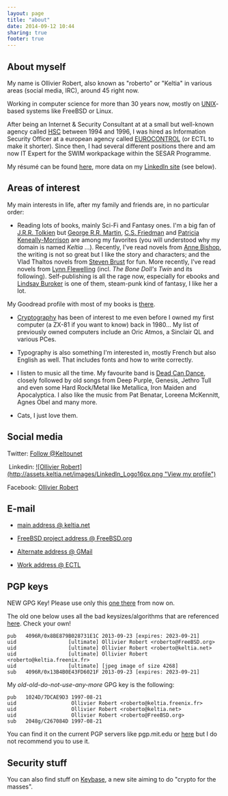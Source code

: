 ```yaml
---
layout: page
title: "about"
date: 2014-09-12 10:44
sharing: true
footer: true
---
```


## About myself

My name is Ollivier Robert, also known as "roberto" or "Keltia" in various areas (social media, IRC), around 45 right now.

Working in computer science for more than 30 years now, mostly on [UNIX](http://en.wikipedia.org/wiki/Unix)-based systems like FreeBSD or Linux.

After being an Internet & Security Consultant at at a small but well-known agency called [HSC](http://www.hsc.fr/) between 1994 and 1996, I was hired as Information Security Officer at a european agency called [EUROCONTROL](http://www.eurocontrol.int/) (or ECTL to make it shorter).  Since then, I had several different positions there and am now IT Expert for the SWIM workpackage within the SESAR Programme.

My résumé can be found [here](http://assets.keltia.net/cv-roberto.pdf), more data on my [LinkedIn site](http://linkedin.com/) (see below).

## Areas of interest

My main interests in life, after my family and friends are, in no particular order:

* Reading lots of books, mainly Sci-Fi and Fantasy ones.
I'm a big fan of [J.R.R. Tolkien](http://en.wikipedia.org/wiki/Tolkien) but [George R.R. Martin](http://en.wikipedia.org/wiki/George_R._R._Martin), [C.S. Friedman](http://en.wikipedia.org/wiki/C.S._Friedman) and [Patricia Keneally-Morrison](http://en.wikipedia.org/wiki/Patricia_Kennealy-Morrison) are among my favorites (you will understood why my domain is named <em>Keltia</em> …).  Recently, I've read novels from [Anne Bishop](http://en.wikipedia.org/wiki/Anne_Bishop), the writing is not so great but I like the story and characters; and the Vlad Thaltos novels from [Steven Brust](http://en.wikipedia.org/wiki/Steven_Brust) for fun.  More recently, I've read novels from [Lynn Flewelling](http://en.wikipedia.org/wiki/Lynn_Flewelling) (incl. _The Bone Doll's Twin_ and its following).  Self-publishing is all the rage now, especially for ebooks and [Lindsay Buroker](https://www.goodreads.com/author/show/4512224.Lindsay_Buroker) is one of them, steam-punk kind of fantasy, I like her a lot.

My Goodread profile with most of my books is [there](https://www.goodreads.com/user/show/3581338-ollivier).

* [Cryptography](https://www.keltia.net/topics/cryptography) has been of interest to me even before I owned my first computer (a ZX-81 if you want to know) back in 1980… My list of previously owned computers include an Oric Atmos, a Sinclair QL and various PCes.

* Typography is also something I'm interested in, mostly French but also English as well.  That includes fonts and how to write correctly.

* I listen to music all the time.  My favourite band is [Dead Can Dance](http://deadcandance.com/), closely followed by old songs from Deep Purple, Genesis, Jethro Tull and even some Hard Rock/Metal like Metallica, Iron Maiden and Apocalyptica.  I also like the music from Pat Benatar, Loreena McKennitt, Agnes Obel and many more.

* Cats, I just love them.

## Social media

Twitter: <a href="https://twitter.com/Keltounet" class="twitter-follow-button" data-show-count="false">Follow @Keltounet</a>
<script>!function(d,s,id){var js,fjs=d.getElementsByTagName(s)[0];if(!d.getElementById(id)){js=d.createElement(s);js.id=id;js.src="//platform.twitter.com/widgets.js";fjs.parentNode.insertBefore(js,fjs);}}(document,"script","twitter-wjs");</script> Linkedin: <a href="http://fr.linkedin.com/in/keltia/">![Ollivier Robert](http://assets.keltia.net/images/LinkedIn_Logo16px.png "View my profile")</a><br/>
Facebook: [Ollivier Robert](http://facebook.com/keltia/)<br/>

## E-mail

* [main address @ keltia.net](mailto:roberto@keltia.net)<br/>
* [FreeBSD project address @ FreeBSD.org](mailto:roberto@FreeBSD.org)<br/>
* [Alternate address @ GMail](mailto:keltia@gmail.com)<br/>

* [Work address @ ECTL](mailto:ollivier.robert@eurocontrol.int)<br/>

## PGP keys

NEW GPG Key!  Please use only this [one there](https://www.keltia.net/keys/8BE879B028731E1C.asc) from now on.

The old one below uses all the bad keysizes/algorithms that are referenced [here](https://we.riseup.net/riseuplabs+paow/openpgp-best-practices#openpgp-key-checks).  Check your own!

    pub   4096R/0x8BE879B028731E1C 2013-09-23 [expires: 2023-09-21]
    uid                 [ultimate] Ollivier Robert <roberto@FreeBSD.org>
    uid                 [ultimate] Ollivier Robert <roberto@keltia.net>
    uid                 [ultimate] Ollivier Robert <roberto@keltia.freenix.fr>
    uid                 [ultimate] [jpeg image of size 4268]
    sub   4096R/0x13B4B0E43FD6021F 2013-09-23 [expires: 2023-09-21]

My *old-old-do-not-use-any-more* GPG key is the following:

    pub   1024D/7DCAE9D3 1997-08-21
    uid                  Ollivier Robert <roberto@keltia.freenix.fr>
    uid                  Ollivier Robert <roberto@keltia.net>
    uid                  Ollivier Robert <roberto@FreeBSD.org>
    sub   2048g/C267084D 1997-08-21

You can find it on the current PGP servers like pgp.mit.edu or [here](https://www.keltia.net/keys/7DCAE9D3.asc) but I do not recommend you to use it.

## Security stuff

You can also find stuff on [Keybase](https://keybase.io/roberto), a new site aiming to do "crypto for the masses".

